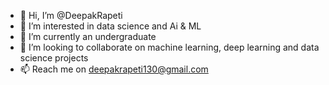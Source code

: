 - 👋 Hi, I’m @DeepakRapeti
- 👀 I’m interested in data science and Ai & ML
- 🌱 I’m currently an undergraduate
- 💞️ I’m looking to collaborate on machine learning, deep learning and data science projects
- 📫 Reach me on deepakrapeti130@gmail.com

<!---
DeepakRapeti/DeepakRapeti is a ✨ special ✨ repository because its `README.md` (this file) appears on your GitHub profile.
You can click the Preview link to take a look at your changes.
--->
